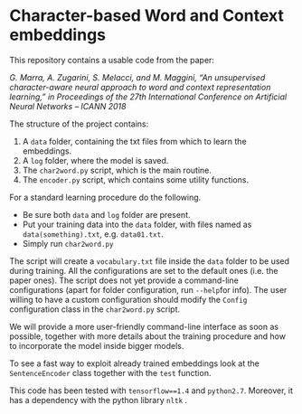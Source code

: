 # Character-based Word and Context embeddings

This repository contains a usable code from the paper:

_G. Marra, A. Zugarini, S. Melacci, and M. Maggini, “An unsupervised character-aware neural approach to word and context representation learning,” in Proceedings of the 27th International Conference on Artificial Neural Networks – ICANN 2018_

The structure of the project contains:

1. A `data` folder, containing the txt files from which to learn the embeddings.
2. A `log` folder, where the model is saved.
3. The `char2word.py` script, which is the main routine.
4. The `encoder.py` script, which contains some utility functions.


For a standard learning procedure do the following.
* Be sure both `data` and `log` folder are present.
* Put your training data into the `data` folder, with files named as `data(something).txt`, e.g. `data01.txt`.
* Simply run `char2word.py`

The script will create a `vocabulary.txt` file inside the `data` folder to be used during training.
All the configurations are set to the default ones (i.e. the paper ones). The script does not yet provide a command-line configurations (apart for folder configuration, run `--help`for info).
The user willing to have a custom configuration should modify the `Config` configuration class in the `char2word.py` script.

We will provide a more user-friendly command-line interface as soon as possible, together with more details about the training procedure and how to incorporate the model inside bigger models.

To see a fast way to exploit already trained embeddings look at the `SentenceEncoder` class together with the `test` function.


This code has been tested with `tensorflow==1.4` and `python2.7`. Moreover, it has a dependency with the python library `nltk`
.
